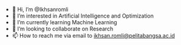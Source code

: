 - 👋 Hi, I’m @Ikhsanromli
- 👀 I’m interested in Artificial Intelligence and Optimization
- 🌱 I’m currently learning Machine Learning
- 💞️ I’m looking to collaborate on Research
- 📫 How to reach me via email to ikhsan.romli@pelitabangsa.ac.id

<!---
ahsanuamal/ahsanuamal is a ✨ special ✨ repository because its `README.md` (this file) appears on your GitHub profile.
You can click the Preview link to take a look at your changes.
--->
